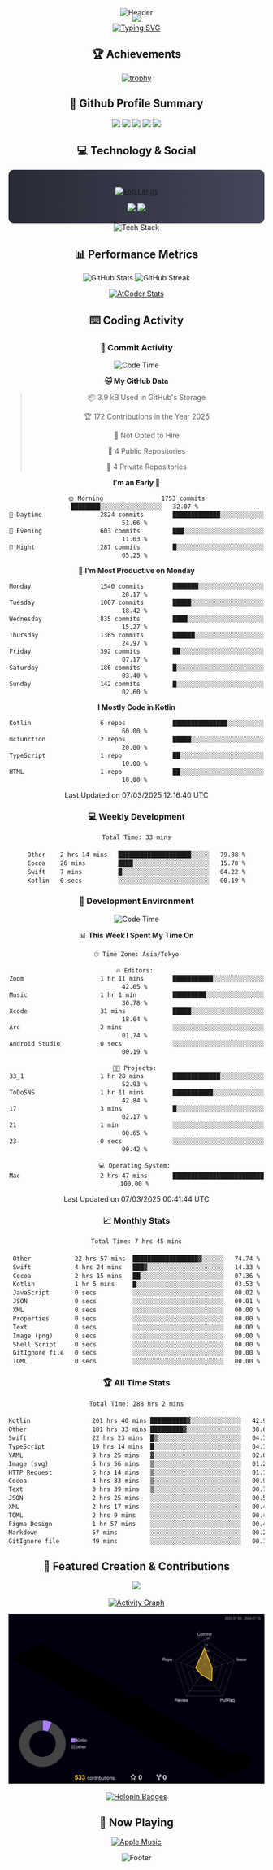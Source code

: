 <div align="center">
  
![Header](https://capsule-render.vercel.app/api?type=waving&color=gradient&customColorList=12&height=300&section=header&text=Welcome%20to%20Batapii's%20Universe&fontSize=50&animation=fadeIn&fontAlignY=40&desc=Android%20Developer%20|%20Kotlin%20LOVE%20)

<div style="margin-top: -20px;">
  <img src="https://readme-typing-svg.herokuapp.com/?lines=Crafting+Android+Experiences;Building+Tomorrow's+Apps+Today;Always+Learning,+Always+Growing&font=Fira%20Code&center=true&width=440&height=45&color=f75c7e&vCenter=true&size=22&pause=1000">
</div>

<a href="https://git.io/typing-svg">
  <img src="https://readme-typing-svg.demolab.com?font=Fira+Code&weight=600&size=28&duration=4000&pause=1000&center=true&vCenter=true&width=800&lines=Hey+there!+I'm+Batapii+%F0%9F%91%8B;Android+Developer+from+Japan+%F0%9F%87%AF%F0%9F%87%B5" alt="Typing SVG" />
</a>

## 🏆 Achievements

[![trophy](https://github-profile-trophy.vercel.app/?username=batapii&theme=onestar&no-frame=true&no-bg=true&column=8&rank=SECRET,SSS,SS,S,AAA,AA,A,B,C,?&margin-w=10&margin-h=10)](https://github.com/ryo-ma/github-profile-trophy)

## 🎯 Github Profile Summary

<div align="center">
  <img src="http://github-profile-summary-cards.vercel.app/api/cards/profile-details?username=batapii&theme=radical" />
  <img src="http://github-profile-summary-cards.vercel.app/api/cards/repos-per-language?username=batapii&theme=radical" />
  <img src="http://github-profile-summary-cards.vercel.app/api/cards/most-commit-language?username=batapii&theme=radical" />
  <img src="http://github-profile-summary-cards.vercel.app/api/cards/stats?username=batapii&theme=radical" />
  <img src="http://github-profile-summary-cards.vercel.app/api/cards/productive-time?username=batapii&theme=radical" />
</div>

## 💻 Technology & Social

<div align="center" style="background: linear-gradient(to right, #282A36, #44475A); padding: 20px; border-radius: 10px;">

[![Top Langs](https://github-readme-stats.vercel.app/api/top-langs/?username=batapii
)](https://github.com/anuraghazra/github-readme-stats)

<div style="margin-top: 15px">
<a href="https://github.com/batapii"><img src="https://img.shields.io/github/followers/batapii?style=for-the-badge&logo=github&label=Follow&color=ff6e96&labelColor=282A36"/></a>
<a href="https://twitter.com/batapii3939"><img src="https://img.shields.io/twitter/follow/batapii?style=for-the-badge&logo=twitter&color=1DA1F2&labelColor=282A36&label= Twitter"/></a>
</div>

</div>

<div align="center">
<img src="https://github-readme-tech-stack.vercel.app/api/cards?title=Tech+Stack&align=center&titleAlign=center&fontSize=20&lineHeight=10&lineCount=4&theme=github_dark&width=800&bg=%230D1117&badge=%23161B22&border=%2321262D&titleColor=%2358A6FF&line1=kotlin%2Ckotlin%2C0095D5%3Bandroid%2Candroid%2C00ff00%3Bjetpackcompose%2Cjetpack%2C4285F4%3B&line2=swift%2Cswift%2CFA7343%3Bfirebase%2Cfirebase%2CFFCA28%3Bgithub%2Cgithub%2C181717%3B&line3=typescript%2Ctypescript%2C3178C6%3Bgraphql%2Cgraphql%2CE10098%3Bsupabase%2Csupabase%2C3FCF8E%3B&line4=gradle%2Cgradle%2C02303A%3Bgitkraken%2Cgitkraken%2C179287%3Bpostman%2Cpostman%2CFF6C37%3B" alt="Tech Stack" />
</div>



## 📊 Performance Metrics

<div align="center">

![GitHub Stats](https://github-readme-stats.vercel.app/api?username=batapii&show_icons=true&theme=radical&hide_border=true&bg_color=0D1117)
![GitHub Streak](https://github-readme-streak-stats.herokuapp.com/?user=batapii&theme=radical&hide_border=true&background=0D1117)

[![AtCoder Stats](https://atcoder-readme-stats.vercel.app/stats/batapii3939?theme=dark&show_history=5&width=495)](https://github.com/iwbc-mzk/atcoder-readme-stats)

</div>

## ⌨️ Coding Activity

### 🌟 Commit Activity
<!--START_SECTION:commit-stats-->
![Code Time](http://img.shields.io/badge/Code%20Time-469%20hrs%2035%20mins-blue)

**🐱 My GitHub Data** 

> 📦 3.9 kB Used in GitHub's Storage 
 > 
> 🏆 172 Contributions in the Year 2025
 > 
> 🚫 Not Opted to Hire
 > 
> 📜 4 Public Repositories 
 > 
> 🔑 4 Private Repositories 
 > 
**I'm an Early 🐤** 

```text
🌞 Morning                1753 commits        ████████░░░░░░░░░░░░░░░░░   32.07 % 
🌆 Daytime                2824 commits        █████████████░░░░░░░░░░░░   51.66 % 
🌃 Evening                603 commits         ███░░░░░░░░░░░░░░░░░░░░░░   11.03 % 
🌙 Night                  287 commits         █░░░░░░░░░░░░░░░░░░░░░░░░   05.25 % 
```
📅 **I'm Most Productive on Monday** 

```text
Monday                   1540 commits        ███████░░░░░░░░░░░░░░░░░░   28.17 % 
Tuesday                  1007 commits        █████░░░░░░░░░░░░░░░░░░░░   18.42 % 
Wednesday                835 commits         ████░░░░░░░░░░░░░░░░░░░░░   15.27 % 
Thursday                 1365 commits        ██████░░░░░░░░░░░░░░░░░░░   24.97 % 
Friday                   392 commits         ██░░░░░░░░░░░░░░░░░░░░░░░   07.17 % 
Saturday                 186 commits         █░░░░░░░░░░░░░░░░░░░░░░░░   03.40 % 
Sunday                   142 commits         █░░░░░░░░░░░░░░░░░░░░░░░░   02.60 % 
```


**I Mostly Code in Kotlin** 

```text
Kotlin                   6 repos             ███████████████░░░░░░░░░░   60.00 % 
mcfunction               2 repos             █████░░░░░░░░░░░░░░░░░░░░   20.00 % 
TypeScript               1 repo              ██░░░░░░░░░░░░░░░░░░░░░░░   10.00 % 
HTML                     1 repo              ██░░░░░░░░░░░░░░░░░░░░░░░   10.00 % 
```




 Last Updated on 07/03/2025 12:16:40 UTC
<!--END_SECTION:commit-stats-->

### 💻 Weekly Development
<!--START_SECTION:wakatime-->

```txt
Total Time: 33 mins

Other    2 hrs 14 mins   ████████████████████░░░░░   79.88 %
Cocoa    26 mins         ████░░░░░░░░░░░░░░░░░░░░░   15.70 %
Swift    7 mins          █░░░░░░░░░░░░░░░░░░░░░░░░   04.22 %
Kotlin   0 secs          ░░░░░░░░░░░░░░░░░░░░░░░░░   00.19 %
```

<!--END_SECTION:wakatime-->

### 🔨 Development Environment
<!--START_SECTION:dev-stats-->
![Code Time](http://img.shields.io/badge/Code%20Time-469%20hrs%2035%20mins-blue)

📊 **This Week I Spent My Time On** 

```text
🕑︎ Time Zone: Asia/Tokyo

🔥 Editors: 
Zoom                     1 hr 11 mins        ███████████░░░░░░░░░░░░░░   42.65 % 
Music                    1 hr 1 min          █████████░░░░░░░░░░░░░░░░   36.78 % 
Xcode                    31 mins             █████░░░░░░░░░░░░░░░░░░░░   18.64 % 
Arc                      2 mins              ░░░░░░░░░░░░░░░░░░░░░░░░░   01.74 % 
Android Studio           0 secs              ░░░░░░░░░░░░░░░░░░░░░░░░░   00.19 % 

🐱‍💻 Projects: 
33_1                     1 hr 28 mins        █████████████░░░░░░░░░░░░   52.93 % 
ToDoSNS                  1 hr 11 mins        ███████████░░░░░░░░░░░░░░   42.84 % 
17                       3 mins              █░░░░░░░░░░░░░░░░░░░░░░░░   02.17 % 
21                       1 min               ░░░░░░░░░░░░░░░░░░░░░░░░░   00.65 % 
23                       0 secs              ░░░░░░░░░░░░░░░░░░░░░░░░░   00.42 % 

💻 Operating System: 
Mac                      2 hrs 47 mins       █████████████████████████   100.00 % 
```


 Last Updated on 07/03/2025 00:41:44 UTC
<!--END_SECTION:dev-stats-->

### 📈 Monthly Stats
<!--START_SECTION:wakamonth-->

```txt
Total Time: 7 hrs 45 mins

Other            22 hrs 57 mins  ██████████████████▓░░░░░░   74.74 %
Swift            4 hrs 24 mins   ███▓░░░░░░░░░░░░░░░░░░░░░   14.33 %
Cocoa            2 hrs 15 mins   ██░░░░░░░░░░░░░░░░░░░░░░░   07.36 %
Kotlin           1 hr 5 mins     █░░░░░░░░░░░░░░░░░░░░░░░░   03.53 %
JavaScript       0 secs          ░░░░░░░░░░░░░░░░░░░░░░░░░   00.02 %
JSON             0 secs          ░░░░░░░░░░░░░░░░░░░░░░░░░   00.01 %
XML              0 secs          ░░░░░░░░░░░░░░░░░░░░░░░░░   00.00 %
Properties       0 secs          ░░░░░░░░░░░░░░░░░░░░░░░░░   00.00 %
Text             0 secs          ░░░░░░░░░░░░░░░░░░░░░░░░░   00.00 %
Image (png)      0 secs          ░░░░░░░░░░░░░░░░░░░░░░░░░   00.00 %
Shell Script     0 secs          ░░░░░░░░░░░░░░░░░░░░░░░░░   00.00 %
GitIgnore file   0 secs          ░░░░░░░░░░░░░░░░░░░░░░░░░   00.00 %
TOML             0 secs          ░░░░░░░░░░░░░░░░░░░░░░░░░   00.00 %
```

<!--END_SECTION:wakamonth-->

### 🏆 All Time Stats
<!--START_SECTION:wakaalltime-->

```txt
Total Time: 288 hrs 2 mins

Kotlin                 201 hrs 40 mins ██████████▓░░░░░░░░░░░░░░   42.95 %
Other                  181 hrs 33 mins █████████▓░░░░░░░░░░░░░░░   38.66 %
Swift                  22 hrs 23 mins  █▒░░░░░░░░░░░░░░░░░░░░░░░   04.77 %
TypeScript             19 hrs 14 mins  █░░░░░░░░░░░░░░░░░░░░░░░░   04.10 %
YAML                   9 hrs 25 mins   ▓░░░░░░░░░░░░░░░░░░░░░░░░   02.01 %
Image (svg)            5 hrs 56 mins   ▒░░░░░░░░░░░░░░░░░░░░░░░░   01.26 %
HTTP Request           5 hrs 14 mins   ▒░░░░░░░░░░░░░░░░░░░░░░░░   01.12 %
Cocoa                  4 hrs 33 mins   ▒░░░░░░░░░░░░░░░░░░░░░░░░   00.97 %
Text                   3 hrs 39 mins   ▒░░░░░░░░░░░░░░░░░░░░░░░░   00.78 %
JSON                   2 hrs 25 mins   ░░░░░░░░░░░░░░░░░░░░░░░░░   00.52 %
XML                    2 hrs 17 mins   ░░░░░░░░░░░░░░░░░░░░░░░░░   00.49 %
TOML                   2 hrs 9 mins    ░░░░░░░░░░░░░░░░░░░░░░░░░   00.46 %
Figma Design           1 hr 57 mins    ░░░░░░░░░░░░░░░░░░░░░░░░░   00.42 %
Markdown               57 mins         ░░░░░░░░░░░░░░░░░░░░░░░░░   00.20 %
GitIgnore file         49 mins         ░░░░░░░░░░░░░░░░░░░░░░░░░   00.18 %
```

<!--END_SECTION:wakaalltime-->


## 🌟 Featured Creation & Contributions

<div align="center">
  <a href="https://github.com/batapii/ToDoSNS">
    <img src="https://github-readme-stats.vercel.app/api/pin/?username=batapii&repo=ToDoSNS&theme=radical&hide_border=true&bg_color=0D1117" />
  </a>

[![Activity Graph](https://github-readme-activity-graph.vercel.app/graph?username=batapii&custom_title=Contribution%20Graph&hide_border=true&theme=radical&bg_color=0D1117)](https://github.com/ashutosh00710/github-readme-activity-graph)

![3D Contrib](./profile-3d-contrib/profile-night-rainbow.svg)

[![Holopin Badges](https://holopin.me/batapii)](https://holopin.io/@batapii)

</div>

## 🎵 Now Playing

<div align="center">
  
[![Apple Music](https://music-profile.rayriffy.com/theme/dark.svg?uid=001005.6598667d2ffd4a10a4f429edd0ba24c4.1156)](https://github.com/rayriffy/apple-music-github-profile)

</div>

![Footer](https://capsule-render.vercel.app/api?type=waving&color=gradient&customColorList=12&height=100&section=footer)

</div>
